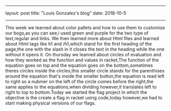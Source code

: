 - - -
layout: post
title: "Louis Gonzalez's blog"
date: 2018-10-5
- - -

This week we learned about color pallets and how to use them to customize our bogs,as you can see,i used green and purple for the two type of text,regular and links. We then learned more about Html files and learned about Html tags like h1 and /h1,which stand for the first heading of the page,the one  with the slash in it closes the text in the heading while the one without it opens it. On thursday we leanred about circles of evaluation and how they worked as the function and values in racket,The function of the equation goes on top and the equation goes on the bottom,sometimes theres circles inside the circles,this smaller circle stands for the parenthises around the equation that's inside the smaller button,the equation is read left to right so a nubmer on the left of the circle comes before the right,the same applies to the equations,when dividing however,it translates left to right to top to bottom.Today we started the flag project in which the objective is the create a flag in racket using code,today however,we had to start making physical versions of our flags.
